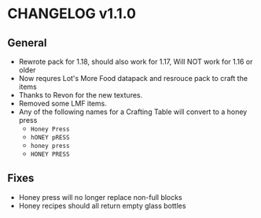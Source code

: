 # CHANGELOG v1.1.0

## General

- Rewrote pack for 1.18, should also work for 1.17, Will NOT work for 1.16 or older
- Now requres Lot's More Food datapack and resrouce pack to craft the items
- Thanks to Revon for the new textures.
- Removed some LMF items.
- Any of the following names for a Crafting Table will convert to a honey press
  - `Honey Press`
  - `hONEY pRESS`
  - `honey press`
  - `HONEY PRESS`

## Fixes

- Honey press will no longer replace non-full blocks
- Honey recipes should all return empty glass bottles

